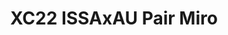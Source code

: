 ---
title: XC22 ISSAxAU Pair Miro
redirect_to: https://miro.com/app/board/uXjVOEeIQ1g=/?invite_link_id=213480820393
redirect_from: 
  - /XC22_ISSAxAU
  - /xc22_issaxau
---